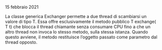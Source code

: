 15 febbraio 2021

La classe generica Exchanger<T> permette a due thread di scambiarsi un valore di tipo T. Essa offre esclusivamente il metodo pubblico T exchange( T t) che blocca il
thread chiamante senza consumare CPU fino a che un altro thread non invoca lo stesso metodo, sulla stessa istanza. Quando questo avviene, il metodo restituisce
l’oggetto passato come parametro dal thread opposto.
